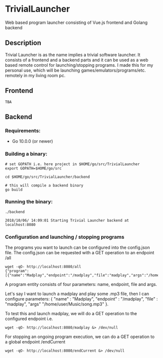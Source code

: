 # TrivialLauncher
Web based program launcher consisting of Vue.js frontend and Golang backend

## Description
Trivial Launcher is as the name implies a trivial software launcher. It consists of a frontend and a backend parts and it can be used as 
a web based remote control for launching/stopping programs. I made this for my personal use, which will be launching 
games/emulators/programs/etc. remotely in my living room pc. 

## Frontend
```
TBA
```

## Backend

### Requirements:

- Go 10.0.0 (or newer)

### Building a binary:
```
# set GOPATH i.e. here project in $HOME/go/src/TrivialLauncher
export GOPATH=$HOME/go/src

cd $HOME/go/src/TrivialLauncher/backend

# this will compile a backend binary
go build
```

### Running the binary:
```
./backend

2018/10/06/ 14:09:01 Starting Trivial Launcher backend at localhost:8080
```

### Configuration and launching / stopping programs
The programs you want to launch can be configured into the config.json file. The config.json can be requested with a GET operation to 
an endpoint /all 
```
wget -qO- http://localhost:8080/all
{"program":[{"name":"Madplay","endpoint":"/madplay","file":"madplay","args":"/home/user/Music/song.mp3"}
```
A program entity consists of four parameters: name, endpoint, file and args. 

Let's say I want to launch a madplay and play some .mp3 file,  then I can configure parameters: { "name" : "Madplay", "endpoint" : 
"/madplay", "file" : "madplay", "args" "/home/user/Music/song.mp3" }. 

To test this and launch madplay, we will do a GET operation to the configured endpoint i.e.
```
wget -qO- http://localhost:8080/madplay &> /dev/null
```

For stopping an ongoing program execution, we can do a GET operation to a global endpoint /endCurrent
```
wget -qO- http://localhost:8080/endCurrent &> /dev/null

```
